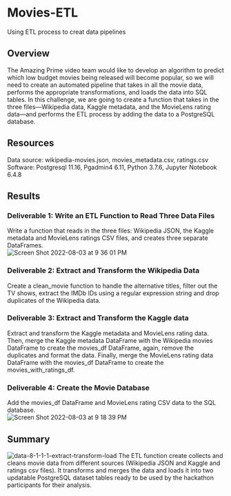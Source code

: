 # Movies-ETL
Using ETL process to creat data pipelines
## Overview
The Amazing Prime video team would like to develop an algorithm to predict which low budget movies being released will become popular, so we will need to create an automated pipeline that takes in all the movie data, performs the appropriate transformations, and loads the data into SQL tables.
In this challenge, we are going to create a function that takes in the three files—Wikipedia data, Kaggle metadata, and the MovieLens rating data—and performs the ETL process by adding the data to a PostgreSQL database. 

## Resources
Data source: wikipedia-movies.json, movies_metadata.csv, ratings.csv <br/>
Software: Postgresql 11.16,   Pgadmin4 6.11,  Python 3.7.6,   Jupyter Notebook 6.4.8

## Results
### Deliverable 1: Write an ETL Function to Read Three Data Files<br/>
Write a function that reads in the three files: Wikipedia JSON, the Kaggle metadata and MovieLens ratings CSV files, and creates three separate DataFrames.<br/>
![Screen Shot 2022-08-03 at 9 36 01 PM](https://user-images.githubusercontent.com/107179765/182764187-35ad4e82-be45-443e-8ad2-77b7e8dcd944.png)

### Deliverable 2: Extract and Transform the Wikipedia Data<br/>
Create a clean_movie function to handle the alternative titles, filter out the TV shows, extract the IMDb IDs using a regular expression string and drop duplicates of the Wikipedia data.<br/>

### Deliverable 3: Extract and Transform the Kaggle data<br/>
Extract and transform the Kaggle metadata and MovieLens rating data. Then, merge the Kaggle metadata DataFrame with the Wikipedia movies DataFrame to create the movies_df DataFrame, again, remove the duplicates and format the data. Finally, merge the MovieLens rating data DataFrame with the movies_df DataFrame to create the movies_with_ratings_df.<br/>

### Deliverable 4: Create the Movie Database<br/>
Add the movies_df DataFrame and MovieLens rating CSV data to the SQL database.<br/>
![Screen Shot 2022-08-03 at 9 18 39 PM](https://user-images.githubusercontent.com/107179765/182763412-0b12f810-5404-4f1e-ba40-ae9f3c605c79.png)

## Summary
![data-8-1-1-1-extract-transform-load](https://user-images.githubusercontent.com/107179765/182763460-2df7fc37-53fd-4c86-84b9-e32a158c712d.png)
The ETL function create collects and cleans movie data from different sources (Wikipedia JSON and Kaggle and ratings csv files). It transforms and merges the data and loads it into two updatable PostgreSQL dataset tables ready to be used by the hackathon participants for their analysis.
